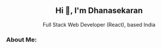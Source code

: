 <article>
  <h1 align="center">Hi 👋, I'm Dhanasekaran</h1>
  <p align="center">Full Stack Web Developer (React), based India</p>

  <h3>About Me:</h3>
</article>

